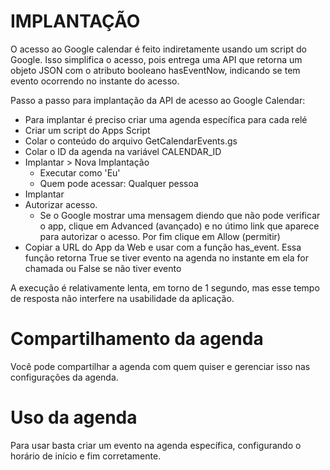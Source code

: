 # IMPLANTAÇÃO

O acesso ao Google calendar é feito indiretamente usando um script do Google. Isso simplifica o acesso, pois entrega uma API que retorna um objeto JSON com o atributo booleano hasEventNow, indicando se tem evento ocorrendo no instante do acesso.

Passo a passo para implantação da API de acesso ao Google Calendar:
 - Para implantar é preciso criar uma agenda específica para cada relé
 - Criar um script do Apps Script
 - Colar o conteúdo do arquivo GetCalendarEvents.gs
 - Colar o ID da agenda na variável CALENDAR_ID
 - Implantar > Nova Implantação
   - Executar como 'Eu'
   - Quem pode acessar: Qualquer pessoa
- Implantar
- Autorizar acesso. 
   - Se o Google mostrar uma mensagem diendo que não pode verificar o app, clique em Advanced (avançado) e no útimo link que aparece para autorizar o acesso. Por fim clique em Allow (permitir)
 - Copiar a URL do App da Web e usar com a função has_event. Essa função retorna True se tiver evento na agenda no instante em ela for chamada ou False se não tiver evento

A execução é relativamente lenta, em torno de 1 segundo, mas esse tempo de resposta não interfere na usabilidade da aplicação.

# Compartilhamento da agenda

Você pode compartilhar a agenda com quem quiser e gerenciar isso nas configurações da agenda.

# Uso da agenda

Para usar basta criar um evento na agenda específica, configurando o horário de início e fim corretamente.
